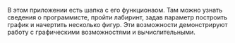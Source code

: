 В этом приложении есть шапка с его функционаом. Там можно узнать сведения о программисте, пройти лабиринт, задав параметр построить график и начертить несколько фигур. 
Эти возможности демонстрируют работу с графическими возможностями и вычислительными.
